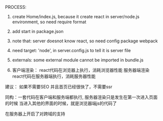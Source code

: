 
PROCESS:

1. create Home/index.js, because it create react in server/node.js environment, so need require format

2. add start in package.json

3. note that: server doesnot know react, so need config package webpack

4. need target: 'node', in server.config.js
to tell it is server file

5. externals: some external module cannot be imported in bundle.js

6. 客户端渲染： react代码在浏览器上执行，消耗浏览器性能
服务器端渲染
react代码在服务器端执行，消耗服务器性能

建议： 如果不需要SEO 并且首页已经很快了，不需要ssr

同构：一套代码在客户端和服务端都执行,
服务器渲染只是发生在第一次进入页面的时候
当进入其他的界面的时候，就是浏览器端js的代码了

在服务器上开启了对跨域的支持









